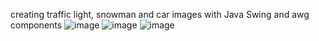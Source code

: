 creating traffic light, snowman and car images with Java Swing and awg components
![image](https://user-images.githubusercontent.com/95936834/186178064-369daaf8-c1fd-45a2-9d56-002f80381936.png)
![image](https://user-images.githubusercontent.com/95936834/186178185-b25a40ad-418b-4a09-b04b-c863db3843fe.png)
![image](https://user-images.githubusercontent.com/95936834/186178232-03f0beba-e6f8-4b62-a9f2-9747285291fa.png)
